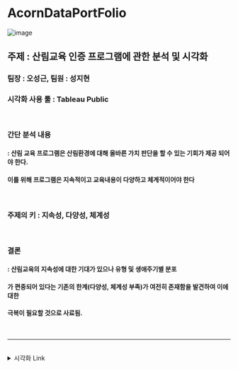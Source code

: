 # AcornDataPortFolio

![image](https://user-images.githubusercontent.com/57707484/134691737-5eea5ca5-8744-4a17-946f-1b58ed744735.png)


## 주제 : 산림교육 인증 프로그램에 관한 분석 및 시각화

### 팀장 : 오성근, 팀원 : 성지현

### 시각화 사용 툴 : Tableau Public

<br/>

### 간단 분석 내용

#### : 산림 교육 프로그램은 산림환경에 대해 올바른 가치 판단을 할 수 있는 기회가 제공 되어야 한다. 
#### 이를 위해 프로그램은 지속적이고 교육내용이 다양하고 체계적이어야 한다
<br/>

### 주제의 키 : 지속성, 다양성, 체계성
<br/>

### 결론 
#### : 산림교육의 지속성에 대한 기대가 있으나 유형 및 생애주기별 분포
#### 가 편중되어 있다는 기존의 한계(다양성, 체계성 부족)가 여전히 존재함을 발견하여 이에 대한
#### 극복이 필요할 것으로 사료됨.

<br/>

---

<br/>

<details>
  <summary>시각화 Link</summary>
  
  [산림교육프로그램 시각화](https://public.tableau.com/app/profile/seongkeun/viz/_16323838050570/1_1?publish=yes)
  
</details>
